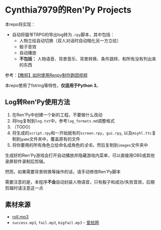 # Cynthia7979的Ren'Py Projects
本repo将实现：
* 自动将猫爷TRPG的导出log转为`.rpy`脚本，其中包括：
    * 人物立绘自动切换（双人对话时自动暗化另一方立绘）
    * 骰子音效
    * 自动播放
    * **不包括：** 人物语音、背景音乐、背景转换、条件跳转、和所有没有列出来的东西

参考：[【教程】如何使用Renpy制作跑团视频](https://blog.maddestroyer.xyz/2020/06/12/renpy/)

本repo使用了fstring等特性，**仅适用于Python 3**。

## Log转Ren'Py使用方法
1. 在Ren'Py中创建一个新的工程，不要做什么改动
2. 将log复制到`log.txt`中，参考`log_formats.md`调整格式
3. （TODO）
4. 将生成的`script.rpy`和一开始就有的`screen.rpy`，`gui.rpy`, 以及`msyhl.ttc`复制到`game`文件夹中，覆盖原有的文件
5. 将你要用的所有角色立绘命名成角色的*全名*，然后复制到`images`文件夹中

生成好的Ren'Py游戏会打开自动播放并隐藏游戏内菜单，可以直接用OBS或其他录屏软件录制后剪辑。

然而，如果需要背景转换等操作的话，请手动修改Ren'Py脚本

需要注意的是，本程序**不会**自动封装人物语音，只有骰子和成功/失败音效，后期剪辑时请注意这一点

## 素材来源
* [roll.mp3](http://www.sucaitianxia.net/yinxiaosucai/tiyu/200708/1546.html)
* `success.mp3`, `fail.mp3`, `bigfail.mp3` - [爱给网](http://www.aigei.com)
